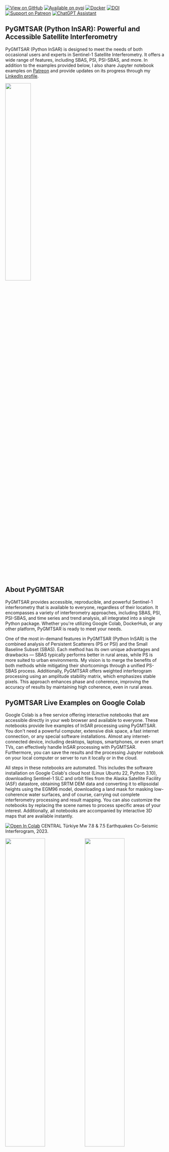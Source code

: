 [![View on GitHub](https://img.shields.io/badge/GitHub-View%20on%20GitHub-blue)](https://github.com/AlexeyPechnikov/pygmtsar)
[![Available on pypi](https://img.shields.io/pypi/v/pygmtsar.svg)](https://pypi.python.org/pypi/pygmtsar/)
[![Docker](https://badgen.net/badge/icon/docker?icon=docker&label)](https://hub.docker.com/r/pechnikov/pygmtsar)
[![DOI](https://zenodo.org/badge/398018212.svg)](https://zenodo.org/badge/latestdoi/398018212)
[![Support on Patreon](https://img.shields.io/badge/Patreon-Support-orange.svg)](https://www.patreon.com/pechnikov)
[![ChatGPT Assistant](https://img.shields.io/badge/ChatGPT-Assistant-green?logo=openai)](https://insar.dev/ai)

## PyGMTSAR (Python InSAR): Powerful and Accessible Satellite Interferometry

PyGMTSAR (Python InSAR) is designed to meet the needs of both occasional users and experts in Sentinel-1 Satellite Interferometry. It offers a wide range of features, including SBAS, PSI, PSI-SBAS, and more. In addition to the examples provided below, I also share Jupyter notebook examples on [Patreon](https://www.patreon.com/pechnikov) and provide updates on its progress through my [LinkedIn profile](https://www.linkedin.com/in/alexey-pechnikov/).

<img src="https://github.com/AlexeyPechnikov/pygmtsar/assets/7342379/c157c3a6-ed06-4b6d-82ae-c0aefb286d47" width="40%" />

## About PyGMTSAR

PyGMTSAR provides accessible, reproducible, and powerful Sentinel-1 interferometry that is available to everyone, regardless of their location. It encompasses a variety of interferometry approaches, including SBAS, PSI, PSI-SBAS, and time series and trend analysis, all integrated into a single Python package. Whether you're utilizing Google Colab, DockerHub, or any other platform, PyGMTSAR is ready to meet your needs.

One of the most in-demand features in PyGMTSAR (Python InSAR) is the combined analysis of Persistent Scatterers (PS or PSI) and the Small Baseline Subset (SBAS). Each method has its own unique advantages and drawbacks — SBAS typically performs better in rural areas, while PS is more suited to urban environments. My vision is to merge the benefits of both methods while mitigating their shortcomings through a unified PS-SBAS process. Additionally, PyGMTSAR offers weighted interferogram processing using an amplitude stability matrix, which emphasizes stable pixels. This approach enhances phase and coherence, improving the accuracy of results by maintaining high coherence, even in rural areas.

## PyGMTSAR Live Examples on Google Colab

Google Colab is a free service offering interactive notebooks that are accessible directly in your web browser and available to everyone. These notebooks provide live examples of InSAR processing using PyGMTSAR. You don't need a powerful computer, extensive disk space, a fast internet connection, or any special software installations. Almost any internet-connected device, including desktops, laptops, smartphones, or even smart TVs, can effectively handle InSAR processing with PyGMTSAR. Furthermore, you can save the results and the processing Jupyter notebook on your local computer or server to run it locally or in the cloud.

All steps in these notebooks are automated. This includes the software installation on Google Colab's cloud host (Linux Ubuntu 22, Python 3.10), downloading Sentinel-1 SLC and orbit files from the Alaska Satellite Facility (ASF) datastore, obtaining SRTM DEM data and converting it to ellipsoidal heights using the EGM96 model, downloading a land mask for masking low-coherence water surfaces, and of course, carrying out complete interferometry processing and result mapping. You can also customize the notebooks by replacing the scene names to process specific areas of your interest. Additionally, all notebooks are accompanied by interactive 3D maps that are available instantly.

[![Open In Colab](https://colab.research.google.com/assets/colab-badge.svg)](https://colab.research.google.com/drive/1TARVTB7z8goZyEVDRWyTAKJpyuqZxzW2?usp=sharing) CENTRAL Türkiye Mw 7.8 & 7.5 Earthquakes Co-Seismic Interferogram, 2023.

<img src="https://github.com/AlexeyPechnikov/pygmtsar/assets/7342379/cce39fa5-0115-467e-836d-8361a37da935" width="50%"><img src="https://github.com/AlexeyPechnikov/pygmtsar/assets/7342379/47543745-e7b1-41cb-b9f3-6f73cb1f9fb3" width="50%">

[![Open In Colab](https://colab.research.google.com/assets/colab-badge.svg)](https://colab.research.google.com/drive/1dDFG8BoF4WfB6tOF5sAi5mjdBKRbhxHo?usp=sharing) Pico do Fogo Volcano Eruption on Cape Verde's Fogo Island, 2014.

<img src="https://github.com/AlexeyPechnikov/pygmtsar/assets/7342379/d2eda089-0730-4699-82db-9410712d55ff" width="50%"><img src="https://github.com/AlexeyPechnikov/pygmtsar/assets/7342379/694d9670-36c9-4e56-bfb8-056e0d038d58" width="50%">

[![Open In Colab](https://colab.research.google.com/assets/colab-badge.svg)](https://colab.research.google.com/drive/1d9RcqBmWIKQDEwJYo8Dh6M4tMjJtvseC?usp=sharing) La Cumbre Volcano Eruption Interferogram, 2020.

<img src="https://github.com/AlexeyPechnikov/pygmtsar/assets/7342379/93cc9c5c-a654-4cc6-a310-2f3337c95ce2" width="50%"><img src="https://github.com/AlexeyPechnikov/pygmtsar/assets/7342379/fe085c2b-5bd5-4385-a1fe-04144568e1cb" width="50%">

[![Open In Colab](https://colab.research.google.com/assets/colab-badge.svg)](https://colab.research.google.com/drive/1shNGvUlUiXeyV7IcTmDbWaEM6XrB0014?usp=sharing) Iran–Iraq Earthquake Co-Seismic Interferogram, 2017.

<img src="https://github.com/AlexeyPechnikov/pygmtsar/assets/7342379/7357a56a-d69f-451b-91ab-367cbf2af410" width="50%"><img src="https://github.com/AlexeyPechnikov/pygmtsar/assets/7342379/bcd807f9-5d48-4bb4-ac13-803305f3b6da" width="50%">

[![Open In Colab](https://colab.research.google.com/assets/colab-badge.svg)](https://colab.research.google.com/drive/1h4XxJZwFfm7EC8NUzl34cCkOVUG2uJr4?usp=sharing) Imperial Valley SBAS analysis, 2015. The resulting InSAR velocity map is available as a standalone web page at [Imperial_Valley_2015.html](https://insar.dev/ui/Imperial_Valley_2015.html).

<img src="https://github.com/user-attachments/assets/66f936af-ce21-485d-b11d-f3539aa82cdc" width="50%"><img src="https://github.com/user-attachments/assets/d2f55e44-dc26-4a0f-bebe-cd0f4950b4f3" width="50%">

[![Open In Colab](https://colab.research.google.com/assets/colab-badge.svg)](https://colab.research.google.com/drive/1aqAr9KWKzGx9XpVie1M000C3vUxzNDxu?usp=sharing) Flooding [Correlation] Map: Kalkarindji, NT Australia, 2024.

<img src="https://github.com/AlexeyPechnikov/pygmtsar/assets/7342379/368e5fc2-1966-4f98-a03d-e82b50103c05" width="100%">

[![Open In Colab](https://colab.research.google.com/assets/colab-badge.svg)](https://colab.research.google.com/drive/1ipiQGbvUF8duzjZER8v-_R48DSpSmgvQ?usp=sharing) PyGMTSAR SBAS and PSI Analyses: Golden Valley, CA.
<img src="https://github.com/AlexeyPechnikov/pygmtsar/assets/7342379/8b416787-4b81-44f8-8956-3a5d596af51b" width="100%">

[![Open In Colab](https://colab.research.google.com/assets/colab-badge.svg)](https://colab.research.google.com/drive/1O3aZtZsTrQIldvCqlVRel13wJRLhmTJt?usp=sharing) PyGMTSAR SBAS and PSI Analyses: Lake Sarez Landslides, Tajikistan.
<img src="https://github.com/AlexeyPechnikov/pygmtsar/assets/7342379/b507cad0-db7a-47e6-a679-f74631c5e840" width="100%">

[![Open In Colab](https://colab.research.google.com/assets/colab-badge.svg)](https://colab.research.google.com/drive/19PLuebOZ4gaYX5ym1H7SwUbJKfl23qPr?usp=sharing) PyGMTSAR Elevation Map:  Erzincan, Türkiye.
<img src="https://github.com/AlexeyPechnikov/pygmtsar/assets/7342379/066532d5-7b07-49d2-9478-7b8f966a3752" width="100%">

## PyGMTSAR Live Examples on Google Colab Pro

For subscribers, I share more complex SBAS and PSI use cases on Google Colab Pro through my [Patreon page](https://www.patreon.com/pechnikov). These use cases are suitable for InSAR learners, researchers, and industry specialists working on their challenging projects. Large areas and big stacks for thousands of interferograms, low-coherence territories, and extensive atmospheric phase delays - all these tasks can be addressed with PyGMTSAR. These examples can still be run online on the Google Colab Pro platform, which is cost-effective ($10/month) and provides a good balance between very fast data transfer speeds for downloading dozens of Sentinel-1 SLC scenes, available disk space to store the datasets and process them (approximately 220GB vs. 110GB for the free version of Google Colab), processing speed (8 vCPUs vs. 2 for the free version of Google Colab), and accessible memory (54GB vs. 12GB for the free version of Google Colab). I frequently utilize Google Colab Pro myself to manage up to five parallel InSAR projects, without concerns about disk space, memory, or processing performance limitations. Moreover, all the examples can be executed locally as well as on cloud hosts and remote servers.

## Projects and Publications Using PyGMTSAR

Explore the diverse applications of PyGMTSAR in projects and academic research on the dedicated [Projects and Publications](/pubs/README.md) page.

## Announcements

**E-Book Release: 'PyGMTSAR: Sentinel-1 Python InSAR: An Introduction'**
The e-book is now available for the stable PyGMTSAR release across various platforms, including [Amazon, Apple, Kobo, and many other bookstores](https://books2read.com/b/PyGMTSAR-introduction). For a glimpse of the content, check out the [PyGMTSAR Introduction Preview](https://github.com/AlexeyPechnikov/pygmtsar/blob/pygmtsar2/book/PyGMTSAR_preview.pdf) in the GitHub repository.

<img src="https://github.com/AlexeyPechnikov/pygmtsar/assets/7342379/93859fc8-f867-41d0-a03a-0fd89d854e82" width="40%">

**Educational Resources: Video Lessons and Notebooks**
Find PyGMTSAR (Python InSAR) video lessons and educational notebooks on [Patreon](https://www.patreon.com/collection/12458) and [YouTube](https://www.youtube.com/channel/UCSEeXKAn9f_bDiTjT6l87Lg).

**PyGMTSAR AI Assistant**
The [PyGMTSAR AI Assistant](https://insar.dev/ai), powered by OpenAI GPT-4, is knowledgeable in InSAR processing using PyGMTSAR. It can assist in understanding the theory, finding and explaining InSAR examples, creating an InSAR processing pipeline, and troubleshooting issues in your processing.

<img width="40%" alt="PyGMTSAR AI Assistant" src="https://github.com/AlexeyPechnikov/pygmtsar/assets/7342379/f1b7780d-9a93-4277-b9c3-9e54d9ff3d8b">

The assistant can answer many of your questions, such as:

* How to start with InSAR?

* Where can I find interactive InSAR example?

* Please provide interferogram creation code.

* Show me online InSAR examples on Google Colab.

* Explain to me content https:// [colab.research.google.com/drive/1673p-BhRwsh8g3VBYhqBYLrL5Lso81mj?usp=sharing](http://colab.research.google.com/drive/1673p-BhRwsh8g3VBYhqBYLrL5Lso81mj?usp=sharing)

* Show me open tickets.

* Find the recent ticket about Docker images and display last message.

* Create my AOI as GeoJSON text for a line between the points (-24.42, 14.8) and (-24.54, 14.88).

* Could you explain the global plotting parameters used in https://colab.research.google.com/drive/1dpDWbp3BO-xVWnTcJN4NXTdfZ47oxrM4?usp=sharing

* What specific lines of code need to be modified to compute the interferogram without multilooking in https://colab.research.google.com/drive/1dpDWbp3BO-xVWnTcJN4NXTdfZ47oxrM4?usp=sharing

Furthermore, you have the option to upload a document or a screenshot for discussion, and you can request explanations, such as 'explain the code to me,' among many other possibilities.

## PyGMTSAR Previous Version

The 2023 releases of PyGMTSAR are still available on GitHub, PyPI, DockerHub, and Google Colab. For more information and access to these releases, visit the project's home page at the [PyGMTSAR 2023 GitHub Repository](https://github.com/AlexeyPechnikov/pygmtsar/tree/pygmtsar). Included is a collection of examples that facilitate the comparison of PyGMTSAR's InSAR processing capabilities with those of other InSAR software.

@ Alexey Pechnikov, 2024
